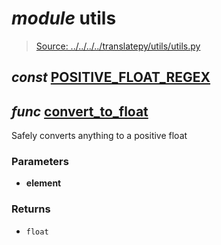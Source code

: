 # *module* **utils**

> [Source: ../../../../translatepy/utils/utils.py](../../../../translatepy/utils/utils.py#L0)

## *const* [**POSITIVE_FLOAT_REGEX**](../../../../translatepy/utils/utils.py#L3)

## *func* [**convert_to_float**](../../../../translatepy/utils/utils.py#L6-L13)

Safely converts anything to a positive float

### Parameters

- **element**


### Returns

- `float`

